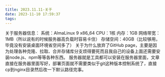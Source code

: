 ```yaml
---
title: 2023.11.11-关于
date: 2023-11-10 17:59:37
tags:
---
```

关于服务器信息：
系统：AlmaLinux 9 x86_64
CPU：1核
内存：1GB
网络带宽：1MB（所以说有的时候服务器高负载时容易卡住）
存储空间：40GB（比较够用，毕竟没有安装桌面环境省空间多了）
关于为什么放弃了GitHub page，主要是因为处理各种克隆、拉取、合并存储库分支烦得要死而且我自己的设备上面还需要安装node.js、npm等等各种东西。
服务器就是工具都可以安装在服务器里面，文章直接在服务器里面写好，部署页面就不需要类似于git这种版本控制系统了，直接cp到nginx目录然后改一下默认路径完事。

